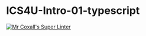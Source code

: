# ICS4U-Intro-01-typescript
[![Mr Coxall's Super Linter](https://github.com/Yiyun-Qin/ICS4U-Intro-01-typescript/workflows/Mr%20Coxall's%20Super%20Linter/badge.svg)](https://github.com/Yiyun-Qin/ICS4U-Intro-01-typescript/actions/)
